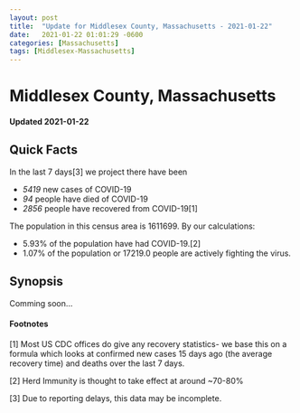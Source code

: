 ```yaml
---
layout: post
title:  "Update for Middlesex County, Massachusetts - 2021-01-22"
date:   2021-01-22 01:01:29 -0600
categories: [Massachusetts]
tags: [Middlesex-Massachusetts]
---
```


# Middlesex County, Massachusetts
#### Updated 2021-01-22

## Quick Facts

In the last 7 days[3] we project there have been
- *5419* new cases of COVID-19
- *94* people have died of COVID-19
- *2856* people have recovered from COVID-19[1]

The population in this census area is 1611699. By our calculations:
- 5.93% of the population have had COVID-19.[2]
- 1.07% of the population or 17219.0 people are actively fighting the virus.

## Synopsis

Comming soon...


#### Footnotes

[1] Most US CDC offices do give any recovery statistics- we base this on a formula which looks at confirmed new cases
15 days ago (the average recovery time) and deaths over the last 7 days.

[2] Herd Immunity is thought to take effect at around ~70-80%

[3] Due to reporting delays, this data may be incomplete.
 
    
